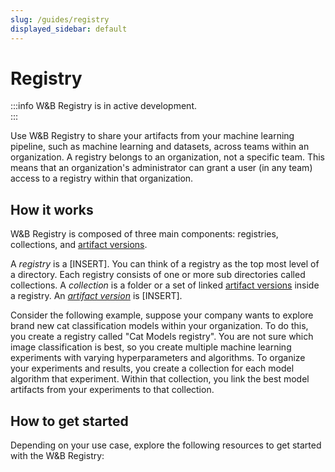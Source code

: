 ```yaml
---
slug: /guides/registry
displayed_sidebar: default
---
```


# Registry

:::info
W&B Registry is in active development.  
:::


Use W&B Registry to share your artifacts from your machine learning pipeline, such as machine learning and datasets, across teams within an organization. A registry belongs to an organization, not a specific team. This means that an organization's administrator can grant a user (in any team) access to a registry within that organization.


## How it works
W&B Registry is composed of three main components: registries, collections, and [artifact versions](../artifacts/create-a-new-artifact-version.md).

A *registry* is a [INSERT]. You can think of a registry as the top most level of a directory. Each registry consists of one or more sub directories called collections. A *collection* is a folder or a set of linked [artifact versions](../artifacts/create-a-new-artifact-version.md) inside a registry. An [*artifact version*](../artifacts/create-a-new-artifact-version.md) is [INSERT].

Consider the following example, suppose your company wants to explore brand new cat classification models within your organization. To do this, you create a registry called "Cat Models registry". You are not sure which image classification is best, so you create multiple machine learning experiments with varying hyperparameters and algorithms. To organize your experiments and results, you create a collection for each model algorithm that experiment. Within that collection, you link the best model artifacts from your experiments to that collection.

<!-- To do: Add Raven's new diagram -->

## How to get started
Depending on your use case, explore the following resources to get started with the W&B Registry:


<!-- To do: INSERT -->
